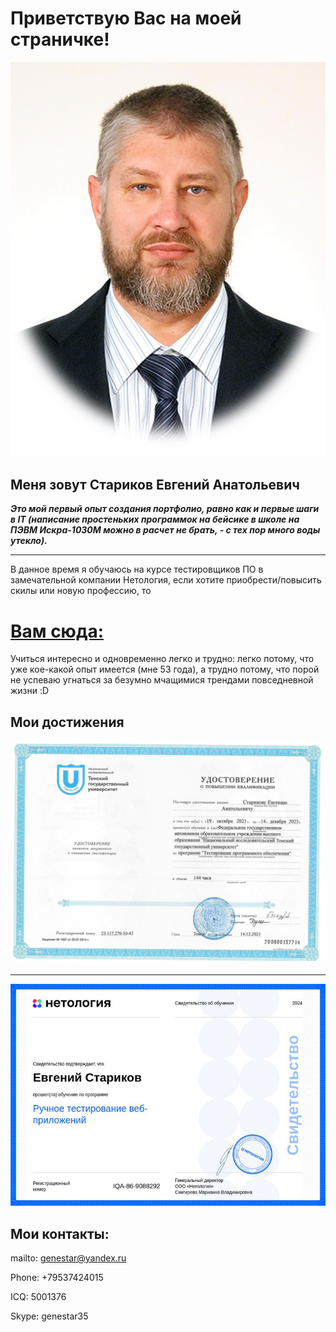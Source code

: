 # Приветствую Вас на моей страничке!
![my_photo](https://github.com/Evgeny-Starikov/GIT_Portfolio/blob/main/12.jpg)

## Меня зовут Стариков Евгений Анатольевич

***Это мой первый опыт создания портфолио, равно как и первые шаги в IT  (написание простеньких программок на бейсике в школе на ПЭВМ Искра-1030М можно в расчет не брать, - с тех пор много воды утекло).***

___


В данное время я обучаюсь на курсе тестировщиков ПО в замечательной компании Нетология, если хотите приобрести/повысить скилы или новую профессию, то 
# [Вам сюда:](https://netology.ru/referral-welcome/REF-ZJRCA1QXL)

Учиться интересно и одновременно легко и трудно: легко потому, что уже кое-какой опыт имеется (мне 53 года), а трудно потому, что порой не успеваю угнаться за безумно мчащимися трендами повседневной жизни :D

## Мои достижения

![sert-TGU](https://github.com/Evgeny-Starikov/GIT_Portfolio/blob/main/9da28084-2ded-4354-92c2-ae3f72dd2f41%20(1).jpg)
___

![sert-first-mod-netology](https://github.com/Evgeny-Starikov/GIT_Portfolio/blob/main/22b902fbab32e4854b4ed0c74b466c23.jpg)


## Мои  контакты:
mailto: genestar@yandex.ru

Phone: +79537424015

ICQ: 5001376

Skype: genestar35
